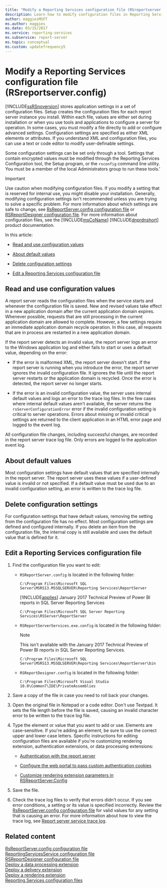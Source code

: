 ```yaml
---
title: "Modify a Reporting Services configuration file (RSreportserver.config)"
description: Learn how to modify configuration files in Reporting Services to add or configure advanced settings. Some settings are for internal use. Proceed with caution.
author: maggiesMSFT
ms.author: maggies
ms.date: 03/15/2017
ms.service: reporting-services
ms.subservice: report-server
ms.topic: conceptual
ms.custom: updatefrequency5
---
```

# Modify a Reporting Services configuration file (RSreportserver.config)
  [!INCLUDE[ssRSnoversion](../../includes/ssrsnoversion-md.md)] stores application settings in a set of configuration files. Setup creates the configuration files for each report server instance you install. Within each file, values are either set during installation or when you use tools and applications to configure a server for operation. In some cases, you must modify a file directly to add or configure advanced settings. Configuration settings are specified as either XML elements or attributes. If you understand XML and configuration files, you can use a text or code editor to modify user-definable settings.  
  
 Some configuration settings can be set only through a tool. Settings that contain encrypted values must be modified through the Reporting Services Configuration tool, the Setup program, or the `rsconfig` command line utility. You must be a member of the local Administrators group to run these tools.'  
  
> [!IMPORTANT]
>  Use caution when modifying configuration files. If you modify a setting that is reserved for internal use, you might disable your installation. Generally, modifying configuration settings isn't recommended unless you are trying to solve a specific problem. For more information about which settings are safe to change, see [RsReportServer.config configuration file](../../reporting-services/report-server/rsreportserver-config-configuration-file.md) or [RSReportDesigner configuration file](../../reporting-services/report-server/rsreportdesigner-configuration-file.md). For more information about configuration files, see the [!INCLUDE[msCoName](../../includes/msconame-md.md)] [!INCLUDE[dnprdnshort](../../includes/dnprdnshort-md.md)] product documentation.  
  
 In this article:  
  
-   [Read and use configuration values](#bkmk_read_values)  
  
-   [About default values](#bkmk_default_values)  
  
-   [Delete configuration settings](#bkmk_delete_config_settings)  
  
-   [Edit a Reporting Services configuration file](#bkmk_edit_configuation_file)  
  
##  <a name="bkmk_read_values"></a> Read and use configuration values  
 A report server reads the configuration files when the service starts and whenever the configuration file is saved. New and revised values take effect in a new application domain after the current application domain expires. Whenever possible, requests that are still processing in the current application domain are allowed to complete. However, a few settings require an immediate application domain recycle operation. In this case, all requests that are in process are restarted in a new application domain.  
  
 If the report server detects an invalid value, the report server logs an error to the Windows application log and either fails to start or uses a default value, depending on the error:  
  
-   If the error is malformed XML, the report server doesn't start. If the report server is running when you introduce the error, the report server ignores the invalid configuration file. It ignores the file until the report server restarts or the application domain is recycled. Once the error is detected, the report server no longer starts.  
  
-   If the error is an invalid configuration value, the server uses internal default values and logs an error to the trace log files. In the few cases where internal default values aren't available, the server returns the `rsServerConfigurationError` error if the invalid configuration setting is critical to server operations. Errors about missing or invalid critical settings are returned to the client application in an HTML error page and logged to the event log.  
  
 All configuration file changes, including successful changes, are recorded in the report server trace log file. Only errors are logged to the application event log.  
  
##  <a name="bkmk_default_values"></a> About default values  
 Most configuration settings have default values that are specified internally in the report server. The report server uses these values if a user-defined value is invalid or not specified. If a default value must be used due to an invalid configuration setting, an error is written to the trace log file.  
  
##  <a name="bkmk_delete_config_settings"></a> Delete configuration settings  
 For configuration settings that have default values, removing the setting from the configuration file has no effect. Most configuration settings are defined and configured internally. If you delete an item from the configuration file, the internal copy is still available and uses the default value that is defined for it.  
  
##  <a name="bkmk_edit_configuation_file"></a> Edit a Reporting Services configuration file  
  
1.  Find the configuration file you want to edit:  
  
    -   `RSReportServer.config` is located in the following folder:  
  
        ```  
        C:\Program Files\Microsoft SQL Server\MSRS13.MSSQLSERVER\Reporting Services\ReportServer  
        ```  
        
        [!INCLUDE[applies](../../includes/applies-md.md)] January 2017 Technical Preview of Power BI reports in SQL Server Reporting Services
        
        ```  
        C:\Program Files\Microsoft SQL Server Reporting Services\RSServer\ReportServer
        ```
  
    -   `RSReportServerServices.exe.config` is located in the following folder:  
    
        > [!NOTE] 
        > This isn't available with the January 2017 Technical Preview of Power BI reports in SQL Server Reporting Services.
  
        ```  
        C:\Program Files\Microsoft SQL Server\MSRS13.MSSQLSERVER\Reporting Services\ReportServer\bin  
        ```  
  
    -   `RSReportDesigner.config` is located in the following folder:  
  
        ```  
        C:\Program Files\Microsoft Visual Studio 10.0\Common7\IDE\PrivateAssemblies  
        ```  
  
1.  Save a copy of the file in case you need to roll back your changes.  
  
1.  Open the original file in Notepad or a code editor. Don't use Textpad. It sets the file length before the file is saved, causing an invalid character error to be written to the trace log file.  
  
1.  Type the element or value that you want to add or use. Elements are case-sensitive. If you're adding an element, be sure to use the correct upper and lower case letters. Specific instructions for editing configuration files are available if you're customizing rendering extension, authentication extensions, or data processing extensions:  
  
    -   [Authentication with the report server](../../reporting-services/security/authentication-with-the-report-server.md)  
  
    -   [Configure the web portal to pass custom authentication cookies](../../reporting-services/security/configure-the-web-portal-to-pass-custom-authentication-cookies.md)
  
    -   [Customize rendering extension parameters in RSReportServer.Config](../../reporting-services/customize-rendering-extension-parameters-in-rsreportserver-config.md)  
  
1.  Save the file.  
  
1.  Check the trace log files to verify that errors didn't occur. If you see error conditions, a setting or its value is specified incorrectly. Review the [RsReportServer.config configuration file](../../reporting-services/report-server/rsreportserver-config-configuration-file.md) for valid values for any setting that is causing an error. For more information about how to view the trace log, see [Report server service trace log](../../reporting-services/report-server/report-server-service-trace-log.md).  
  
## Related content
 [RsReportServer.config configuration file](../../reporting-services/report-server/rsreportserver-config-configuration-file.md)   
 [ReportingServicesService configuration file](../../reporting-services/report-server/reportingservicesservice-configuration-file.md)   
 [RSReportDesigner configuration file](../../reporting-services/report-server/rsreportdesigner-configuration-file.md)   
 [Deploy a data processing extension](../../reporting-services/extensions/data-processing/deploying-a-data-processing-extension.md)   
 [Deploy a delivery extension](../../reporting-services/extensions/delivery-extension/deploying-a-delivery-extension.md)   
 [Deploy a rendering extension](../../reporting-services/extensions/rendering-extension/deploying-a-rendering-extension.md)   
 [Reporting Services configuration files](../../reporting-services/report-server/reporting-services-configuration-files.md)  
  
  
